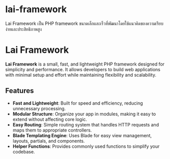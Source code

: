 # lai-framework
Lai Framework เป็น PHP framework ขนาดเล็กและเร็วที่พัฒนาโดยใช้แนวคิดของความเรียบง่ายและประสิทธิภาพสูง

# Lai Framework

**Lai Framework** is a small, fast, and lightweight PHP framework designed for simplicity and performance. It allows developers to build web applications with minimal setup and effort while maintaining flexibility and scalability.

## Features

- **Fast and Lightweight**: Built for speed and efficiency, reducing unnecessary processing.
- **Modular Structure**: Organize your app in modules, making it easy to extend without affecting core logic.
- **Easy Routing**: Simple routing system that handles HTTP requests and maps them to appropriate controllers.
- **Blade Templating Engine**: Uses Blade for easy view management, layouts, partials, and components.
- **Helper Functions**: Provides commonly used functions to simplify your codebase.
